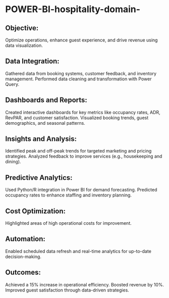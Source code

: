 # POWER-BI-hospitality-domain-  
## Objective:
Optimize operations, enhance guest experience, and drive revenue using data visualization.
## Data Integration:
Gathered data from booking systems, customer feedback, and inventory management.
Performed data cleaning and transformation with Power Query.
## Dashboards and Reports:
Created interactive dashboards for key metrics like occupancy rates, ADR, RevPAR, and customer satisfaction.
Visualized booking trends, guest demographics, and seasonal patterns.
## Insights and Analysis:
Identified peak and off-peak trends for targeted marketing and pricing strategies.
Analyzed feedback to improve services (e.g., housekeeping and dining).
## Predictive Analytics:
Used Python/R integration in Power BI for demand forecasting.
Predicted occupancy rates to enhance staffing and inventory planning.
## Cost Optimization:
Highlighted areas of high operational costs for improvement.
## Automation:
Enabled scheduled data refresh and real-time analytics for up-to-date decision-making.
## Outcomes:
Achieved a 15% increase in operational efficiency.
Boosted revenue by 10%.
Improved guest satisfaction through data-driven strategies.
